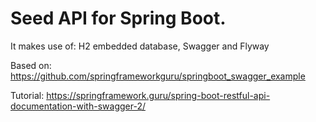 # Seed API for Spring Boot.

It makes use of: H2 embedded database, Swagger and Flyway

Based on: https://github.com/springframeworkguru/springboot_swagger_example

Tutorial: https://springframework.guru/spring-boot-restful-api-documentation-with-swagger-2/

